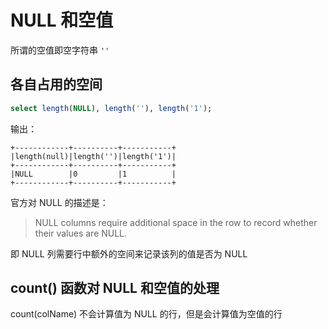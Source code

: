 # NULL 和空值

所谓的空值即空字符串 `''`

## 各自占用的空间

```sql
select length(NULL), length(''), length('1');
```

输出：

```text
+------------+----------+-----------+
|length(null)|length('')|length('1')|
+------------+----------+-----------+
|NULL        |0         |1          |
+------------+----------+-----------+
```

官方对 NULL 的描述是：

> NULL columns require additional space in the row to record whether their values are NULL.

即 NULL 列需要行中额外的空间来记录该列的值是否为 NULL

## count() 函数对 NULL 和空值的处理

count(colName) 不会计算值为 NULL 的行，但是会计算值为空值的行